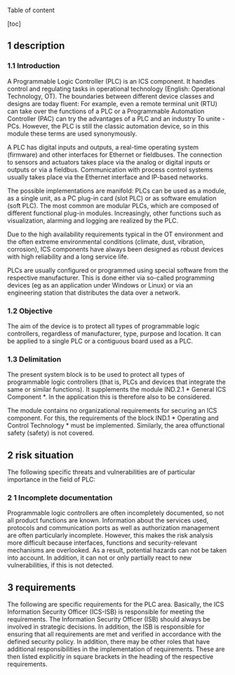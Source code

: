 Table of content

[toc]
 
1 description
--------------

### 1.1 Introduction

A Programmable Logic Controller (PLC) is an ICS component. It handles control and regulating tasks in operational technology (English: Operational Technology, OT). The boundaries between different device classes and designs are today fluent: For example, even a remote terminal unit (RTU) can take over the functions of a PLC or a Programmable Automation Controller (PAC) can try the advantages of a PLC and an industry To unite -PCs. However, the PLC is still the classic automation device, so in this module these terms are used synonymously.

A PLC has digital inputs and outputs, a real-time operating system (firmware) and other interfaces for Ethernet or fieldbuses. The connection to sensors and actuators takes place via the analog or digital inputs or outputs or via a fieldbus. Communication with process control systems usually takes place via the Ethernet interface and IP-based networks.

The possible implementations are manifold: PLCs can be used as a module, as a single unit, as a PC plug-in card (slot PLC) or as software emulation (soft PLC). The most common are modular PLCs, which are composed of different functional plug-in modules. Increasingly, other functions such as visualization, alarming and logging are realized by the PLC.

Due to the high availability requirements typical in the OT environment and the often extreme environmental conditions (climate, dust, vibration, corrosion), ICS components have always been designed as robust devices with high reliability and a long service life.

PLCs are usually configured or programmed using special software from the respective manufacturer. This is done either via so-called programming devices (eg as an application under Windows or Linux) or via an engineering station that distributes the data over a network.

### 1.2 Objective

The aim of the device is to protect all types of programmable logic controllers, regardless of manufacturer, type, purpose and location. It can be applied to a single PLC or a contiguous board used as a PLC.

### 1.3 Delimitation

The present system block is to be used to protect all types of programmable logic controllers (that is, PLCs and devices that integrate the same or similar functions). It supplements the module IND.2.1 * General ICS Component *. In the application this is therefore also to be considered.

The module contains no organizational requirements for securing an ICS component. For this, the requirements of the block IND.1 * Operating and Control Technology * must be implemented. Similarly, the area of ​​functional safety (safety) is not covered.

2 risk situation
-----------------

The following specific threats and vulnerabilities are of particular importance in the field of PLC:

### 2 1 Incomplete documentation

Programmable logic controllers are often incompletely documented, so not all product functions are known. Information about the services used, protocols and communication ports as well as authorization management are often particularly incomplete. However, this makes the risk analysis more difficult because interfaces, functions and security-relevant mechanisms are overlooked. As a result, potential hazards can not be taken into account. In addition, it can not or only partially react to new vulnerabilities, if this is not detected.

3 requirements
---------------
The following are specific requirements for the PLC area. Basically, the ICS Information Security Officer (ICS-ISB) is responsible for meeting the requirements. The Information Security Officer (ISB) should always be involved in strategic decisions. In addition, the ISB is responsible for ensuring that all requirements are met and verified in accordance with the defined security policy. In addition, there may be other roles that have additional responsibilities in the implementation of requirements. These are then listed explicitly in square brackets in the heading of the respective requirements.
